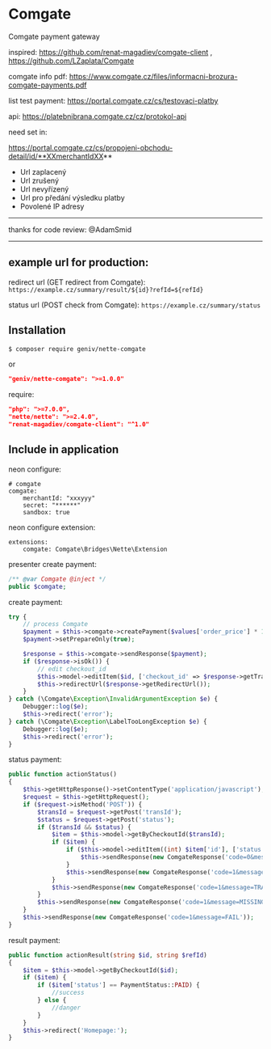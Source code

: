 Comgate
=======

Comgate payment gateway

inspired: https://github.com/renat-magadiev/comgate-client , https://github.com/LZaplata/Comgate

comgate info pdf: https://www.comgate.cz/files/informacni-brozura-comgate-payments.pdf

list test payment:
https://portal.comgate.cz/cs/testovaci-platby

api:
https://platebnibrana.comgate.cz/cz/protokol-api

need set in:

https://portal.comgate.cz/cs/propojeni-obchodu-detail/id/**XXmerchantIdXX**
- Url zaplacený
- Url zrušený
- Url nevyřízený
- Url pro předání výsledku platby
- Povolené IP adresy

***

thanks for code review: @AdamSmid

***

example url for production:
---
redirect url (GET redirect from Comgate):
`https://example.cz/summary/result/${id}?refId=${refId}`

status url (POST check from Comgate):
`https://example.cz/summary/status`


Installation
------------

```sh
$ composer require geniv/nette-comgate
```
or
```json
"geniv/nette-comgate": ">=1.0.0"
```

require:
```json
"php": ">=7.0.0",
"nette/nette": ">=2.4.0",
"renat-magadiev/comgate-client": "^1.0"
```

Include in application
----------------------

neon configure:
```neon
# comgate
comgate:
    merchantId: "xxxyyy"
    secret: "******"
    sandbox: true
```

neon configure extension:
```neon
extensions:
    comgate: Comgate\Bridges\Nette\Extension
```


presenter
create payment:
```php
/** @var Comgate @inject */
public $comgate;
```

create payment:
```php
try {
    // process Comgate
    $payment = $this->comgate->createPayment($values['order_price'] * 100, $values['order_id'], $values['email'], $game['name']);
    $payment->setPrepareOnly(true);

    $response = $this->comgate->sendResponse($payment);
    if ($response->isOk()) {
        // edit checkout_id
        $this->model->editItem($id, ['checkout_id' => $response->getTransId()]);
        $this->redirectUrl($response->getRedirectUrl());
    }
} catch (\Comgate\Exception\InvalidArgumentException $e) {
    Debugger::log($e);
    $this->redirect('error');
} catch (\Comgate\Exception\LabelTooLongException $e) {
    Debugger::log($e);
    $this->redirect('error');
}
```

status payment:
```php
public function actionStatus()
{
    $this->getHttpResponse()->setContentType('application/javascript');
    $request = $this->getHttpRequest();
    if ($request->isMethod('POST')) {
        $transId = $request->getPost('transId');
        $status = $request->getPost('status');
        if ($transId && $status) {
            $item = $this->model->getByCheckoutId($transId);
            if ($item) {
                if ($this->model->editItem((int) $item['id'], ['status' => $status, 'checkout_date%sql' => 'NOW()', 'active' => ($status == PaymentStatus::PAID)])) {
                    $this->sendResponse(new ComgateResponse('code=0&message=OK'));
                }
                $this->sendResponse(new ComgateResponse('code=1&message=SAVE_ERROR'));
            }
            $this->sendResponse(new ComgateResponse('code=1&message=TRANS_ID_NOT_FOUND'));
        }
        $this->sendResponse(new ComgateResponse('code=1&message=MISSING_PARAMETERS'));
    }
    $this->sendResponse(new ComgateResponse('code=1&message=FAIL'));
}
```

result payment:
```php
public function actionResult(string $id, string $refId)
{
    $item = $this->model->getByCheckoutId($id);
    if ($item) {
        if ($item['status'] == PaymentStatus::PAID) {
            //success
        } else {
            //danger
        }
    }
    $this->redirect('Homepage:');
}
```
